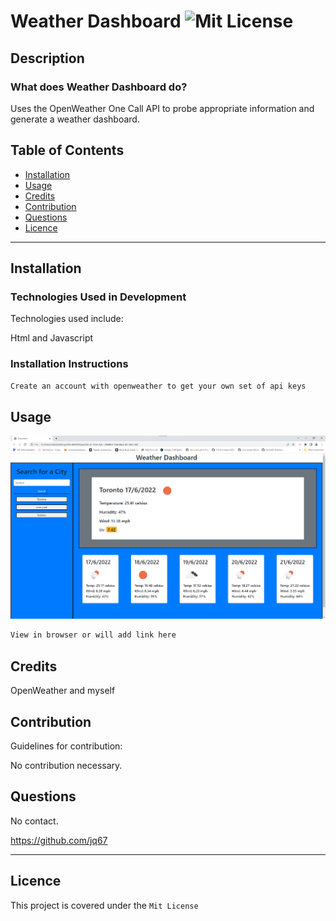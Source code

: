 # Weather Dashboard ![Mit License](https://img.shields.io/badge/License-Mit%20License-brightgreen)

## Description

### What does Weather Dashboard do?

Uses the OpenWeather One Call API to probe appropriate information and generate a weather dashboard.





## Table of Contents

- [Installation](#installation)
- [Usage](#usage)
- [Credits](#credits)
- [Contribution](#contribution)
- [Questions](#questions)
- [Licence](#licence)

---

## Installation 

### Technologies Used in Development

Technologies used include:

Html and Javascript

### Installation Instructions

```md
Create an account with openweather to get your own set of api keys
```

## Usage

![project screenshot](./example.png)

```md
View in browser or will add link here
```

## Credits

OpenWeather and myself

## Contribution

Guidelines for contribution:

No contribution necessary.

## Questions

No contact.

https://github.com/jq67


---
## Licence
This project is covered under the `Mit License`